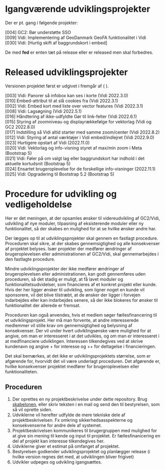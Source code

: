 # Igangværende udviklingsprojekter

Der er pt. gang i følgende projekter:

[004] GC2: Bør understøtte SSO   
[009] Vidi: Implementering af GeoDanmark GeoFA funktionalitet i Vidi    
[030] Vidi: [Hurtig skift af baggrundskort i embed]

De med **fed** er enten tæt på release eller er released men skal forbedres.   

# Released udviklingsprojekter   
Versionen projektet først er udgivet i fremgår af ( ).    

[003] Vidi: Panorer så infobox kan ses i korte (Vidi 2022.3.0)    
[010] Embed-attribut til at slå cookies fra (Vidi 2022.3.1)  
[002] Vidi: Embed kort med liste over vector features (Vidi 2022.3.1)      
[008] Vidi: Lagsøgning (Vidi 2022.5.1)     
[016] Håndtering af ikke-udfyldte Gør til link-felter (Vidi 2022.6.1)   
[015] Styring af zoomniveau og displayrækkefølge for vektorlag (Vidi og GC2 2022.8.0)  
[017] Indstilling så Vidi altid starter med samme zoom/center (Vidi 2022.8.2)   
[012] Vidi: Styring af antal værktøjer i Vidi embed/indlejret (Vidi 2022.9.0)   
[023] Hurtigere opstart af Vidi (2022.11.0)   
[020] Vidi: Vektorlag og info-visning styret af max/min zoom i Meta (Bootstrap 5)   
[021] Vidi: Føler på om valgt lag eller baggrundskort har indhold i det aktuelle kortudsnit (Bootstrap 5)    
[024] Ensartet brugeroplevelse for de forskellige info-visninger (2022.11.1)   
[025] Vidi: Opgradering til Bootstrap 5.2 (Bootstrap 5)    


# Procedure for udvikling og vedligeholdelse
Her er det meningen, at der opsamles ønsker til videreudvikling af GC2/Vidi, udvikling af nye moduler, tilpasning af eksisterende moduler eller ny funktionalitet, så der skabes en mulighed for at se hvilke ønsker andre har.

Der lægges op til at udviklingsprojekter skal gennem en fastlagt procedure. Proceduren skal sikre, at der skabes gennemsigtighed og alle konsekvenser af projektet belyses. Især projekter der medfører ændringer af brugeroplevelsen eller administrationen af GC2/Vidi, skal gennemarbejdes i den fastlagte procedure. 

Mindre udviklingsprojekter der ikke medfører ændringer af brugeroplevelsen eller administrationen, kan godt gennemføres uden proceduren, så det stadig er muligt, at få lavet moduler og funktionalitetsudvidelser, som financieres af et konkret projekt eller kunde. Hvis der her ligger ønsker til udvikling, som ligner noget en kunde vil sponsorere, vil det blive tilstræbt, at de ønsker der ligger i forvejen indarbejdes eller kan indarbejdes senere, så der ikke blokeres for ønsker til funktionalitet der allerede er fremsat.

Proceduren kan også anvendes, hvis et medlem søger fællesfinancering til et udviklingsprojekt. Her må man forvente, at andre interesserede medlemmer vil stille krav om gennemsigtighed og belysning af konsekvenser. Der vil under hvert udviklingsønske være mulighed for at angive, om man er interesseret i at det udvikles, og om man er interesseret i at medfinanciere udviklingen. Interessen tilkendegives ved at skrive kundenavn og angive + for interesse og ++ for deltagelse i financieringen.

Det skal bemærkes, at det ikke er udviklingsprojektets størrelse, som er afgørende for, hvorvidt det vil være underlagt proceduren. Det afgørende er, hvilke konsekvenser projektet medfører for brugeroplevelsen eller funktionaliteten.

## Proceduren
1. Der oprettes en ny projektbeskrivelse under dette repository. Brug [skabelonen](https://github.com/gc2vidi/Udvikling-og-vedligeholdelse/blob/master/skabelon.md), eller skriv teksten i en mail og send den til bestyrelsen, som så vil oprette siden.
2. Udviklerne vil herefter udfylde de mere tekniske dele af projektbeskrivelsen. Fx omkring sikkerhedsasspekterne og konsekvenserne for andre dele af systemet.
3. Projektbeskrivelsen kommunikeres til brugergruppen med mulighed for at give sin mening til kende og input til projektet. Er fællesfinanicering en del af projekt kan interesse tilkendegives her.
4. Udviklerne giver et estimat på omfanget af projektet.
5. Bestyrelsen godkender udviklingsprojektet og planlægger release (i hvilke version regnes det med, at udviklingen bliver frigivet)
4. Udvikler udpeges og udvikling igangsættes.


 
